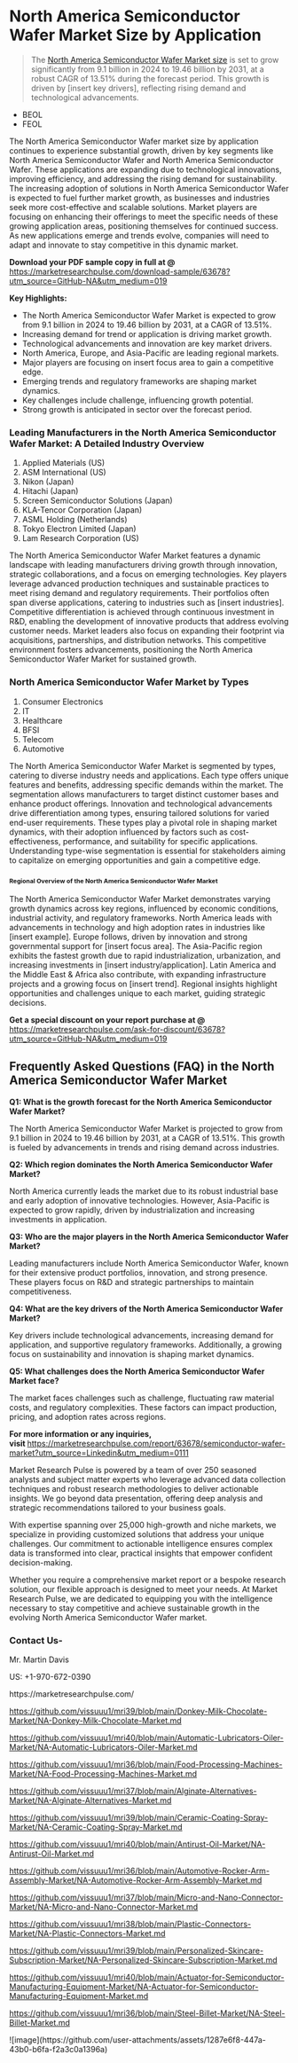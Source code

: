 <h1>North America Semiconductor Wafer Market&nbsp;Size by Application</h1><blockquote><p>The <a href="https://marketresearchpulse.com/download-sample/63678?utm_source=GitHub-NA&amp;utm_medium=019">North America Semiconductor Wafer Market size</a> is set to grow significantly from 9.1 billion in 2024 to 19.46 billion by 2031, at a robust CAGR of 13.51% during the forecast period. This growth is driven by [insert key drivers], reflecting rising demand and technological advancements.</p></blockquote><ul><li>BEOL<li> FEOL</li></ul><p>The North America Semiconductor Wafer market size by application continues to experience substantial growth, driven by key segments like North America Semiconductor Wafer and North America Semiconductor Wafer. These applications are expanding due to technological innovations, improving efficiency, and addressing the rising demand for sustainability. The increasing adoption of solutions in North America Semiconductor Wafer is expected to fuel further market growth, as businesses and industries seek more cost-effective and scalable solutions. Market players are focusing on enhancing their offerings to meet the specific needs of these growing application areas, positioning themselves for continued success. As new applications emerge and trends evolve, companies will need to adapt and innovate to stay competitive in this dynamic market.</p><p><strong>Download your PDF sample copy in full at @ </strong><a href="https://marketresearchpulse.com/download-sample/63678?utm_source=GitHub-NA&amp;utm_medium=019">https://marketresearchpulse.com/download-sample/63678?utm_source=GitHub-NA&amp;utm_medium=019</a></p><p><strong>Key Highlights: </strong></p><ul><li>The North America Semiconductor Wafer Market is expected to grow from 9.1 billion in 2024 to 19.46 billion by 2031, at a CAGR of 13.51%.</li><li>Increasing demand for trend or application is driving market growth.</li><li>Technological advancements and innovation are key market drivers.</li><li>North America, Europe, and Asia-Pacific are leading regional markets.</li><li>Major players are focusing on insert focus area to gain a competitive edge.</li><li>Emerging trends and regulatory frameworks are shaping market dynamics.</li><li>Key challenges include challenge, influencing growth potential.</li><li>Strong growth is anticipated in sector over the forecast period.</li></ul><h3>Leading Manufacturers in the North America Semiconductor Wafer Market: A Detailed Industry Overview</h3><ol><li>Applied Materials (US)</li><li>ASM International (US)</li><li>Nikon (Japan)</li><li>Hitachi (Japan)</li><li>Screen Semiconductor Solutions (Japan)</li><li>KLA-Tencor Corporation (Japan)</li><li>ASML Holding (Netherlands)</li><li>Tokyo Electron Limited (Japan)</li><li>Lam Research Corporation (US)</li></ol><div class="flex max-w-full flex-col flex-grow"><div class="min-h-8 text-message flex w-full flex-col items-end gap-2 whitespace-normal break-words [.text-message+&amp;]:mt-5" dir="auto" data-message-author-role="assistant" data-message-id="fd8432e4-4910-450d-b182-61b7bfb0a01f" data-message-model-slug="gpt-4o"><div class="flex w-full flex-col gap-1 empty:hidden first:pt-[3px]"><div class="markdown prose w-full break-words dark:prose-invert light"><p>The North America Semiconductor Wafer Market features a dynamic landscape with leading manufacturers driving growth through innovation, strategic collaborations, and a focus on emerging technologies. Key players leverage advanced production techniques and sustainable practices to meet rising demand and regulatory requirements. Their portfolios often span diverse applications, catering to industries such as [insert industries]. Competitive differentiation is achieved through continuous investment in R&amp;D, enabling the development of innovative products that address evolving customer needs. Market leaders also focus on expanding their footprint via acquisitions, partnerships, and distribution networks. This competitive environment fosters advancements, positioning the North America Semiconductor Wafer Market for sustained growth.</p></div></div></div></div><h3>North America Semiconductor Wafer Market by Types</h3><ol><li>Consumer Electronics<li> IT<li> Healthcare<li> BFSI<li> Telecom<li> Automotive</li></ol><div class="flex max-w-full flex-col flex-grow"><div class="min-h-8 text-message flex w-full flex-col items-end gap-2 whitespace-normal break-words [.text-message+&amp;]:mt-5" dir="auto" data-message-author-role="assistant" data-message-id="084470be-0bb7-4664-bddf-5156b4f41249" data-message-model-slug="gpt-4o-mini"><div class="flex w-full flex-col gap-1 empty:hidden first:pt-[3px]"><div class="markdown prose w-full break-words dark:prose-invert light"><p>The North America Semiconductor Wafer Market is segmented by types, catering to diverse industry needs and applications. Each type offers unique features and benefits, addressing specific demands within the market. The segmentation allows manufacturers to target distinct customer bases and enhance product offerings. Innovation and technological advancements drive differentiation among types, ensuring tailored solutions for varied end-user requirements. These types play a pivotal role in shaping market dynamics, with their adoption influenced by factors such as cost-effectiveness, performance, and suitability for specific applications. Understanding type-wise segmentation is essential for stakeholders aiming to capitalize on emerging opportunities and gain a competitive edge.</p></div></div></div></div><h3><span style="font-size: 11px;">Regional Overview of the North America Semiconductor Wafer Market</span></h3><div class="flex max-w-full flex-col flex-grow"><div class="min-h-8 text-message flex w-full flex-col items-end gap-2 whitespace-normal break-words [.text-message+&amp;]:mt-5" dir="auto" data-message-author-role="assistant" data-message-id="e9038762-ce64-4e30-91c9-9bd413514231" data-message-model-slug="gpt-4o-mini"><div class="flex w-full flex-col gap-1 empty:hidden first:pt-[3px]"><div class="markdown prose w-full break-words dark:prose-invert light"><p>The North America Semiconductor Wafer Market demonstrates varying growth dynamics across key regions, influenced by economic conditions, industrial activity, and regulatory frameworks. North America leads with advancements in technology and high adoption rates in industries like [insert example]. Europe follows, driven by innovation and strong governmental support for [insert focus area]. The Asia-Pacific region exhibits the fastest growth due to rapid industrialization, urbanization, and increasing investments in [insert industry/application]. Latin America and the Middle East &amp; Africa also contribute, with expanding infrastructure projects and a growing focus on [insert trend]. Regional insights highlight opportunities and challenges unique to each market, guiding strategic decisions.</p></div></div></div></div><p><strong>Get a special discount on your report purchase at @ </strong><a href="https://marketresearchpulse.com/ask-for-discount/63678?utm_source=GitHub-NA&amp;utm_medium=019">https://marketresearchpulse.com/ask-for-discount/63678?utm_source=GitHub-NA&amp;utm_medium=019</a></p><h2>Frequently Asked Questions (FAQ) in the North America Semiconductor Wafer Market</h2><p><strong>Q1: What is the growth forecast for the North America Semiconductor Wafer Market?</strong></p><p>The North America Semiconductor Wafer Market is projected to grow from 9.1 billion in 2024 to 19.46 billion by 2031, at a CAGR of 13.51%. This growth is fueled by advancements in trends and rising demand across industries.</p><p><strong>Q2: Which region dominates the North America Semiconductor Wafer Market?</strong></p><p>North America currently leads the market due to its robust industrial base and early adoption of innovative technologies. However, Asia-Pacific is expected to grow rapidly, driven by industrialization and increasing investments in application.</p><p><strong>Q3: Who are the major players in the North America Semiconductor Wafer Market?</strong></p><p>Leading manufacturers include North America Semiconductor Wafer, known for their extensive product portfolios, innovation, and strong presence. These players focus on R&amp;D and strategic partnerships to maintain competitiveness.</p><p><strong>Q4: What are the key drivers of the North America Semiconductor Wafer Market?</strong></p><p>Key drivers include technological advancements, increasing demand for application, and supportive regulatory frameworks. Additionally, a growing focus on sustainability and innovation is shaping market dynamics.</p><p><strong>Q5: What challenges does the North America Semiconductor Wafer Market face?</strong></p><p>The market faces challenges such as challenge, fluctuating raw material costs, and regulatory complexities. These factors can impact production, pricing, and adoption rates across regions.</p><p><strong>For more information or any inquiries, visit&nbsp;</strong><a href="https://marketresearchpulse.com/report/63678/semiconductor-wafer-market?utm_source=Linkedin&utm_medium=0111">https://marketresearchpulse.com/report/63678/semiconductor-wafer-market?utm_source=Linkedin&utm_medium=0111</a></p><p>Market Research Pulse is powered by a team of over 250 seasoned analysts and subject matter experts who leverage advanced data collection techniques and robust research methodologies to deliver actionable insights. We go beyond data presentation, offering deep analysis and strategic recommendations tailored to your business goals.</p><p>With expertise spanning over 25,000 high-growth and niche markets, we specialize in providing customized solutions that address your unique challenges. Our commitment to actionable intelligence ensures complex data is transformed into clear, practical insights that empower confident decision-making.</p><p>Whether you require a comprehensive market report or a bespoke research solution, our flexible approach is designed to meet your needs. At Market Research Pulse, we are dedicated to equipping you with the intelligence necessary to stay competitive and achieve sustainable growth in the evolving North America Semiconductor Wafer market.</p><h3><strong>Contact Us-</strong></h3><p>Mr. Martin Davis</p><p>US: +1-970-672-0390</p><p>https://marketresearchpulse.com/</p><p><a href="https://github.com/vissuuu1/mri39/blob/main/Donkey-Milk-Chocolate-Market/NA-Donkey-Milk-Chocolate-Market.md">https://github.com/vissuuu1/mri39/blob/main/Donkey-Milk-Chocolate-Market/NA-Donkey-Milk-Chocolate-Market.md</a></p><p><a href="https://github.com/vissuuu1/mri40/blob/main/Automatic-Lubricators-Oiler-Market/NA-Automatic-Lubricators-Oiler-Market.md">https://github.com/vissuuu1/mri40/blob/main/Automatic-Lubricators-Oiler-Market/NA-Automatic-Lubricators-Oiler-Market.md</a></p><p><a href="https://github.com/vissuuu1/mri36/blob/main/Food-Processing-Machines-Market/NA-Food-Processing-Machines-Market.md">https://github.com/vissuuu1/mri36/blob/main/Food-Processing-Machines-Market/NA-Food-Processing-Machines-Market.md</a></p><p><a href="https://github.com/vissuuu1/mri37/blob/main/Alginate-Alternatives-Market/NA-Alginate-Alternatives-Market.md">https://github.com/vissuuu1/mri37/blob/main/Alginate-Alternatives-Market/NA-Alginate-Alternatives-Market.md</a></p><p><a href="https://github.com/vissuuu1/mri39/blob/main/Ceramic-Coating-Spray-Market/NA-Ceramic-Coating-Spray-Market.md">https://github.com/vissuuu1/mri39/blob/main/Ceramic-Coating-Spray-Market/NA-Ceramic-Coating-Spray-Market.md</a></p><p><a href="https://github.com/vissuuu1/mri40/blob/main/Antirust-Oil-Market/NA-Antirust-Oil-Market.md">https://github.com/vissuuu1/mri40/blob/main/Antirust-Oil-Market/NA-Antirust-Oil-Market.md</a></p><p><a href="https://github.com/vissuuu1/mri36/blob/main/Automotive-Rocker-Arm-Assembly-Market/NA-Automotive-Rocker-Arm-Assembly-Market.md">https://github.com/vissuuu1/mri36/blob/main/Automotive-Rocker-Arm-Assembly-Market/NA-Automotive-Rocker-Arm-Assembly-Market.md</a></p><p><a href="https://github.com/vissuuu1/mri37/blob/main/Micro-and-Nano-Connector-Market/NA-Micro-and-Nano-Connector-Market.md">https://github.com/vissuuu1/mri37/blob/main/Micro-and-Nano-Connector-Market/NA-Micro-and-Nano-Connector-Market.md</a></p><p><a href="https://github.com/vissuuu1/mri38/blob/main/Plastic-Connectors-Market/NA-Plastic-Connectors-Market.md">https://github.com/vissuuu1/mri38/blob/main/Plastic-Connectors-Market/NA-Plastic-Connectors-Market.md</a></p><p><a href="https://github.com/vissuuu1/mri39/blob/main/Personalized-Skincare-Subscription-Market/NA-Personalized-Skincare-Subscription-Market.md">https://github.com/vissuuu1/mri39/blob/main/Personalized-Skincare-Subscription-Market/NA-Personalized-Skincare-Subscription-Market.md</a></p><p><a href="https://github.com/vissuuu1/mri40/blob/main/Actuator-for-Semiconductor-Manufacturing-Equipment-Market/NA-Actuator-for-Semiconductor-Manufacturing-Equipment-Market.md">https://github.com/vissuuu1/mri40/blob/main/Actuator-for-Semiconductor-Manufacturing-Equipment-Market/NA-Actuator-for-Semiconductor-Manufacturing-Equipment-Market.md</a></p><p><a href="https://github.com/vissuuu1/mri36/blob/main/Steel-Billet-Market/NA-Steel-Billet-Market.md">https://github.com/vissuuu1/mri36/blob/main/Steel-Billet-Market/NA-Steel-Billet-Market.md</a></p>
![image](https://github.com/user-attachments/assets/1287e6f8-447a-43b0-b6fa-f2a3c0a1396a)
